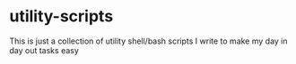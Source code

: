 utility-scripts
===============

This is just a collection of utility shell/bash scripts I write to make my day in day out tasks easy
